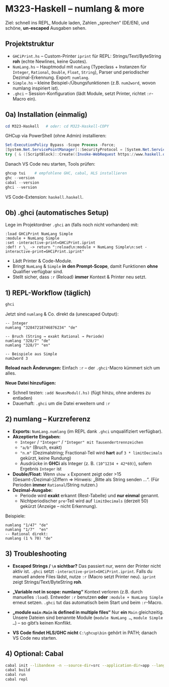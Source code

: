 # M323-Haskell – numlang & more

Ziel: schnell ins REPL, Module laden, Zahlen „sprechen“ (DE/EN), und schöne, **un-escaped** Ausgaben sehen.

## Projektstruktur

- `GHCiPrint.hs` – Custom-Printer `iprint` für REPL: Strings/Text/ByteString **roh** (echte Newlines, keine Quotes).
- `NumLang.hs` – Hauptmodul mit `numlang` (Typeclass + Instanzen für `Integer`, `Rational`, `Double`, `Float`, `String`), Parser und periodischer Dezimal-Erkennung. Export: `numlang`.
- `Simple.hs` – kleine Beispiel-/Übungsfunktionen (z.B. `num2word`, wovon numlang inspiriert ist).
- `.ghci` – Session-Konfiguration (lädt Module, setzt Printer, richtet `:r`-Macro ein).

## 0a) Installation (einmalig)

```powershell
cd M323-Haskell   # oder: cd M323-Haskell-COPY
````

GHCup via PowerShell (ohne Admin) installieren:
```powershell
Set-ExecutionPolicy Bypass -Scope Process -Force;
[System.Net.ServicePointManager]::SecurityProtocol = [System.Net.ServicePointManager]::SecurityProtocol -bor 3072;
try { & ([ScriptBlock]::Create((Invoke-WebRequest https://www.haskell.org/ghcup/sh/bootstrap-haskell.ps1 -UseBasicParsing))) -Interactive -DisableCurl } catch { Write-Error $_ }
```

Danach VS Code neu starten, Tools prüfen:
```powershell
ghcup tui    # empfohlene GHC, cabal, HLS installieren
ghc --version
cabal --version
ghci --version
```

VS Code-Extension: `haskell.haskell`.

## 0b) .ghci (automatisches Setup)

Lege im Projektordner `.ghci` an (falls noch nicht vorhanden) mit:

```ghci
:load GHCiPrint NumLang Simple
:module + NumLang Simple
:set -interactive-print=GHCiPrint.iprint
:def! r \_ -> return ":reload\n:module + NumLang Simple\n:set -interactive-print=GHCiPrint.iprint"
```

* Lädt Printer & Code-Module.
* Bringt `NumLang` & `Simple` **in den Prompt-Scope**, damit Funktionen **ohne** Qualifier verfügbar sind.
* Stellt sicher, dass `:r` (Reload) **immer** Kontext & Printer neu setzt.

## 1) REPL-Workflow (täglich)

```powershell
ghci
```

Jetzt sind `numlang` & Co. direkt da (unescaped Output):

```ghci
-- Integer
numlang "32847218746876234" "de"

-- Bruch (String → exakt Rational → Periode)
numlang "328/7" "de"
numlang "328/7" "en"

-- Beispiele aus Simple
num2word 3
```

**Reload nach Änderungen:**
Einfach `:r` – der `.ghci`-Macro kümmert sich um alles.

**Neue Datei hinzufügen:**

* Schnell testen: `:add NeuesModul(.hs)` (fügt hinzu, ohne anderes zu entladen)
* Dauerhaft: `.ghci` um die Datei erweitern und `:r`

## 2) numlang – Kurzreferenz

* **Exports:** `NumLang.numlang` (im REPL dank `.ghci` unqualifiziert verfügbar).
* **Akzeptierte Eingaben:**
  * `Integer` / `"Integer"` / `"Integer" mit Tausendertrennzeichen`
  * `"a/b"` (Bruch, exakt)
  * `"n.m"` (Dezimalstring; Fractional-Teil wird **hart** auf `3 * limitDecimals` gekürzt, keine Rundung)
  * Ausdrücke in **GHCi** als Integer (z. B. `(10^1234 + 42*69)`), sofern Ergebnis `Integer` ist
* **Double/Float:** Wenn `show x` Exponent zeigt oder >15 (Gesamt-/Dezimal-)Ziffern ⇒ Hinweis: „Bitte als String senden …“. (Für Perioden **immer** `Rational`/String nutzen.)
* **Dezimal-Ausgabe:**
  * Periode wird **exakt** erkannt (Rest-Tabelle) und **nur einmal** genannt.
  * Nichtperiodischer `pre`-Teil wird auf `limitDecimals` (derzeit 50) gekürzt (Anzeige – nicht Erkennung).

Beispiele:
```ghci
numlang "1/47" "de"
numlang "1/7"  "en"
-- Rational direkt:
numlang (1 % 70) "de"
```

## 3) Troubleshooting

* **Escaped Strings / `\n` sichtbar?**
  Das passiert nur, wenn der Printer nicht aktiv ist. `.ghci` setzt `-interactive-print=GHCiPrint.iprint`. Falls du manuell andere Files lädst, nutze `:r` (Macro setzt Printer neu). `iprint` zeigt Strings/Text/ByteString **roh**.

* **„Variable not in scope: numlang“**
  Kontext verloren (z.B. durch manuelles `:load`). Entweder `:r` benutzen **oder** `:module + NumLang Simple` erneut setzen. `.ghci` tut das automatisch beim Start und beim `:r`-Macro.

* **„module `main:Main` is defined in multiple files“**
  Nur **ein** `Main` gleichzeitig. Unsere Dateien sind benannte Module (`module NumLang …`, `module Simple …`) – so gibt’s keinen Konflikt.

* **VS Code findet HLS/GHC nicht**
  `C:\ghcup\bin` gehört in PATH; danach VS Code neu starten.

## 4) Optional: Cabal

```bash
cabal init --libandexe -n --source-dir=src --application-dir=app --language=GHC2021
cabal build
cabal run
cabal repl
```
